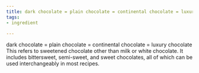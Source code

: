 ```yaml
---
title: dark chocolate = plain chocolate = continental chocolate = luxury chocolate
tags:
- ingredient

---
```

dark chocolate = plain chocolate = continental chocolate = luxury chocolate This refers to sweetened chocolate other than milk or white chocolate. It includes bittersweet, semi-sweet, and sweet chocolates, all of which can be used interchangeably in most recipes.
